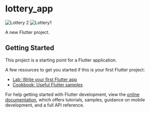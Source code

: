 # lottery_app
![Lottery 2](https://github.com/Veerabhadra2289/Lottery/assets/142008879/b17cdacf-93b5-4edb-baca-f894b7ec5f6a)
![Lottery1](https://github.com/Veerabhadra2289/Lottery/assets/142008879/a14b271d-d5a5-40f0-9bbf-298f1ec04a08)

A new Flutter project.

## Getting Started

This project is a starting point for a Flutter application.

A few resources to get you started if this is your first Flutter project:

- [Lab: Write your first Flutter app](https://docs.flutter.dev/get-started/codelab)
- [Cookbook: Useful Flutter samples](https://docs.flutter.dev/cookbook)

For help getting started with Flutter development, view the
[online documentation](https://docs.flutter.dev/), which offers tutorials,
samples, guidance on mobile development, and a full API reference.
